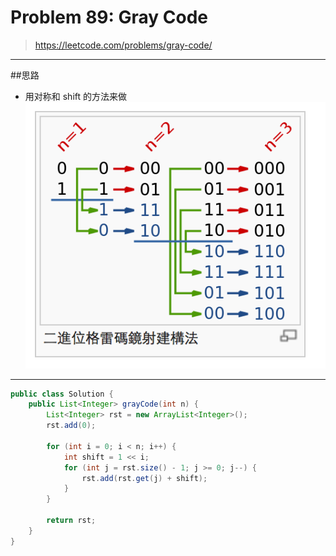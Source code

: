 # Problem 89: Gray Code

> https://leetcode.com/problems/gray-code/

---------
##思路
* 用对称和 shift 的方法来做
![](grayCode.png)
------------
```java
public class Solution {
    public List<Integer> grayCode(int n) {
        List<Integer> rst = new ArrayList<Integer>();
        rst.add(0);
        
        for (int i = 0; i < n; i++) {
            int shift = 1 << i;
            for (int j = rst.size() - 1; j >= 0; j--) {
                rst.add(rst.get(j) + shift);
            }
        }
        
        return rst;
    }
}
```


